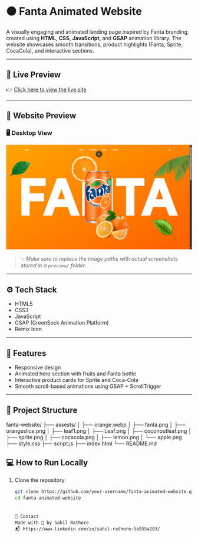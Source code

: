 # 🟠 Fanta Animated Website

A visually engaging and animated landing page inspired by Fanta branding, created using **HTML**, **CSS**, **JavaScript**, and **GSAP** animation library. The website showcases smooth transitions, product highlights (Fanta, Sprite, CocaCola), and interactive sections.

---

## 🔗 Live Preview

👉 [Click here to view the live site](https://fanta-animation-website-zeta.vercel.app/)

---

## 📸 Website Preview

### 🖥️ Desktop View

![Desktop Preview](assests/preview.png)

> 💡 _Make sure to replace the image paths with actual screenshots stored in a `preview/` folder._

---

## ⚙️ Tech Stack

- HTML5
- CSS3
- JavaScript
- GSAP (GreenSock Animation Platform)
- Remix Icon

---

## 🚀 Features

- Responsive design
- Animated hero section with fruits and Fanta bottle
- Interactive product cards for Sprite and Coca-Cola
- Smooth scroll-based animations using GSAP + ScrollTrigger

---

## 📂 Project Structure

fanta-website/
├── assests/
│ ├── orange.webp
│ ├── fanta.png
│ ├── orangeslice.png
│ ├── leaf1.png
│ ├── Leaf.png
│ ├── coconoutleaf.png
│ ├── sprite.png
│ ├── cocacola.png
│ ├── lemon.png
│ └── apple.png
├── style.css
├── script.js
├── index.html
└── README.md

## 💻 How to Run Locally

1. Clone the repository:

   ```bash
   git clone https://github.com/your-username/fanta-animated-website.git
   cd fanta-animated-website


   📣 Contact
   Made with 🍊 by Sahil Rathore
   📬 https://www.linkedin.com/in/sahil-rathore-5a555a203/
   ```
